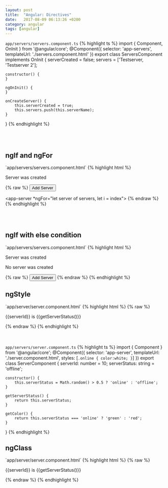 ```yaml
---
layout: post
title:  "Angular: Directives"
date:   2017-08-09 06:13:26 +0200
category: angular
tags: [angular]
---
```


`app/servers/servers.component.ts`
{% highlight ts %}
import { Component, OnInit } from '@angular/core';
@Component({
	selector: 'app-servers',
	templateUrl: './servers.component.html'
})
export class ServersComponent implements OnInit {
	serverCreated = false;
	servers = ['Testserver, 'Testserver 2'];

	constructor() {
	}

	ngOnInit() {
	}

	onCreateServer() {
		this.serverCreated = true;
		this.servers.push(this.serverName);
	}
}
{% endhighlight %}

<br /><br />

<h2>ngIf and ngFor</h2>
`app/servers/servers.component.html`
{% highlight html %}
  <p *ngIf="serverCreated">Server was created</p>
  {% raw %}
<button (click)="onCreateServer()">Add Server</button>

<app-server *ngFor="let server of servers, let i = index"></app-server>
{% endraw %}
{% endhighlight %}

<br /><br />

<h2>ngIf with else condition</h2>
`app/servers/servers.component.html`
{% highlight html %}
  <p *ngIf="serverCreated; else noServer">Server was created</p>
  <ng-template #noServer>
    <p>No server was created</p>
  </ng-template>
  {% raw %}
<button (click)="onCreateServer()">Add Server</button>
{% endraw %}
{% endhighlight %}

<h2>ngStyle</h2>
`app/server/server.component.html`
{% highlight html %}
 {% raw %}
<p [ngStyle]="{backgroundColor: getColor()}"> {{serverId}} is {{getServerStatus()}} </p>
 {% endraw %}
 {% endhighlight %} 



<br /><br />
`app/servers/server.component.ts`
{% highlight ts %}
import { Component } from '@angular/core';
@Component({
	selector: 'app-server',
	templateUrl: './server.component.html',
	styles: [`
	   .online {
			color:white;
		}
	`]
})
export class ServerComponent {
	serverId: number = 10;
	serverStatus: string = 'offline';

	constructor() {
		this.serverStatus = Math.random() > 0.5 ? 'online' : 'offline';
	}

	getServerStatus() {
		return this.serverStatus;
	}

	getColor() {
		return this.serverStatus === 'online' ? 'green' : 'red';
	}
}
{% endhighlight %}



<h2>ngClass</h2>
`app/server/server.component.html`
{% highlight html %}
 {% raw %}
<p 
  [ngStyle]="{backgroundColor: getColor()}"
  [ngClass]="{'online': serverStatus==='online'}"
 > 
   {{serverId}} is {{getServerStatus()}} 
 </p>
 {% endraw %}
 {% endhighlight %} 